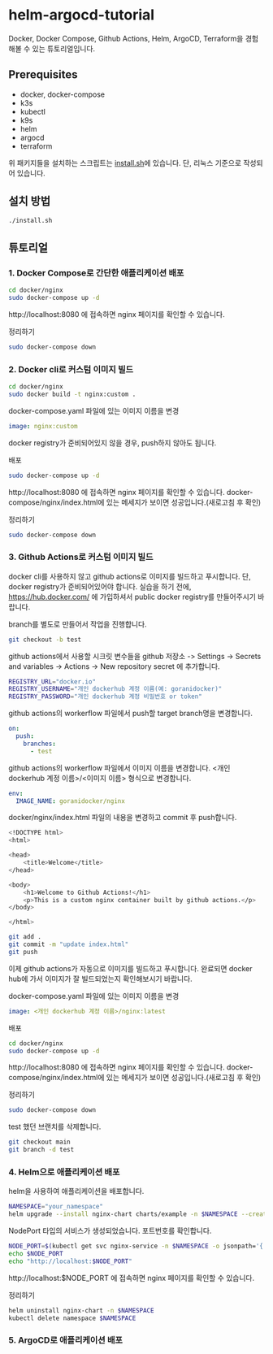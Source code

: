 # helm-argocd-tutorial

Docker, Docker Compose, Github Actions, Helm, ArgoCD, Terraform을 경험해볼 수 있는 튜토리얼입니다.

## Prerequisites

* docker, docker-compose
* k3s
* kubectl
* k9s
* helm
* argocd
* terraform

위 패키지들을 설치하는 스크립트는 [install.sh](./install.sh)에 있습니다. 단, 리눅스 기준으로 작성되어 있습니다.

## 설치 방법

```bash
./install.sh
```

## 튜토리얼

### 1. Docker Compose로 간단한 애플리케이션 배포

```bash
cd docker/nginx
sudo docker-compose up -d
```

http://localhost:8080 에 접속하면 nginx 페이지를 확인할 수 있습니다.

정리하기

```bash
sudo docker-compose down
```

### 2. Docker cli로 커스텀 이미지 빌드

```bash
cd docker/nginx
sudo docker build -t nginx:custom .
```

docker-compose.yaml 파일에 있는 이미지 이름을 변경

```yaml
image: nginx:custom
```

docker registry가 준비되어있지 않을 경우, push하지 않아도 됩니다.

배포

```bash
sudo docker-compose up -d
```

http://localhost:8080 에 접속하면 nginx 페이지를 확인할 수 있습니다.
docker-compose/nginx/index.html에 있는 메세지가 보이면 성공입니다.(새로고침 후 확인)

정리하기

```bash
sudo docker-compose down
```

### 3. Github Actions로 커스텀 이미지 빌드

docker cli를 사용하지 않고 github actions로 이미지를 빌드하고 푸시합니다. 단, docker registry가 준비되어있어야 합니다. 실습을 하기 전에, https://hub.docker.com/ 에 가입하셔서 public docker registry를 만들어주시기 바랍니다.

branch를 별도로 만들어서 작업을 진행합니다.

```bash
git checkout -b test
```

github actions에서 사용할 시크릿 변수들을 github 저장소 -> Settings -> Secrets and variables -> Actions -> New repository secret 에 추가합니다.

```bash
REGISTRY_URL="docker.io"
REGISTRY_USERNAME="개인 dockerhub 계정 이름(예: goranidocker)"
REGISTRY_PASSWORD="개인 dockerhub 계정 비밀번호 or token"
```

github actions의 workerflow 파일에서 push할 target branch명을 변경합니다.

```yaml
on:
  push:
    branches:
      - test
```

github actions의 workerflow 파일에서 이미지 이름을 변경합니다.
<개인 dockerhub 계정 이름>/<이미지 이름> 형식으로 변경합니다.

```yaml
env:
  IMAGE_NAME: goranidocker/nginx
```

docker/nginx/index.html 파일의 내용을 변경하고 commit 후 push합니다.

```bash
<!DOCTYPE html>
<html>

<head>
    <title>Welcome</title>
</head>

<body>
    <h1>Welcome to Github Actions!</h1>
    <p>This is a custom nginx container built by github actions.</p>
</body>

</html>
```

```bash
git add .
git commit -m "update index.html"
git push
```

이제 github actions가 자동으로 이미지를 빌드하고 푸시합니다.
완료되면 docker hub에 가서 이미지가 잘 빌드되었는지 확인해보시기 바랍니다.

docker-compose.yaml 파일에 있는 이미지 이름을 변경

```yaml
image: <개인 dockerhub 계정 이름>/nginx:latest
```

배포

```bash
cd docker/nginx
sudo docker-compose up -d
```

http://localhost:8080 에 접속하면 nginx 페이지를 확인할 수 있습니다.
docker-compose/nginx/index.html에 있는 메세지가 보이면 성공입니다.(새로고침 후 확인)

정리하기

```bash
sudo docker-compose down
```

test 했던 브랜치를 삭제합니다.

```bash
git checkout main
git branch -d test
```

### 4. Helm으로 애플리케이션 배포

helm을 사용하여 애플리케이션을 배포합니다.

```bash
NAMESPACE="your_namespace"
helm upgrade --install nginx-chart charts/example -n $NAMESPACE --create-namespace
```

NodePort 타입의 서비스가 생성되었습니다. 포트번호를 확인합니다.

```bash
NODE_PORT=$(kubectl get svc nginx-service -n $NAMESPACE -o jsonpath='{.spec.ports[0].nodePort}')
echo $NODE_PORT
echo "http://localhost:$NODE_PORT"
```
http://localhost:$NODE_PORT 에 접속하면 nginx 페이지를 확인할 수 있습니다.

정리하기

```bash
helm uninstall nginx-chart -n $NAMESPACE
kubectl delete namespace $NAMESPACE
```

### 5. ArgoCD로 애플리케이션 배포

